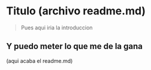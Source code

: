 # Titulo (archivo readme.md)

> Pues aqui iria la introduccion

## Y puedo meter lo que me de la gana
(aqui acaba el readme.md)
